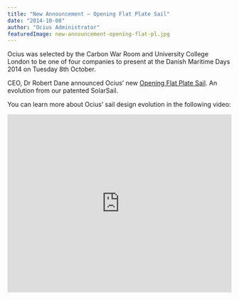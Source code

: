 ```yaml
---
title: "New Announcement – Opening Flat Plate Sail"
date: "2014-10-08"
author: "Ocius Administrator"
featuredImage: new-announcement-opening-flat-pl.jpg
---
```


Ocius was selected by the Carbon War Room and University College London to be one of four companies to present at the Danish Maritime Days 2014 on Tuesday 8th October.

CEO, Dr Robert Dane announced Ocius’ new [Opening Flat Plate Sail](https://ocius.com.au/shipping/opening-wing-sails/). An evolution from our patented SolarSail.

You can learn more about Ocius’ sail design evolution in the following video:

<iframe src="https://www.youtube.com/embed/GNi6ofYgZN0?feature=oembed" allowfullscreen="" width="100%" height="400" frameborder="0"></iframe>
